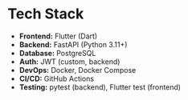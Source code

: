 # Tech Stack

- **Frontend:** Flutter (Dart)
- **Backend:** FastAPI (Python 3.11+)
- **Database:** PostgreSQL
- **Auth:** JWT (custom, backend)
- **DevOps:** Docker, Docker Compose
- **CI/CD:** GitHub Actions
- **Testing:** pytest (backend), Flutter test (frontend)
